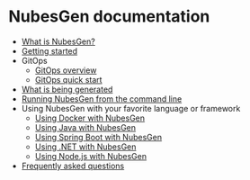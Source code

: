 # NubesGen documentation

- [What is NubesGen?](what-is-nubesgen.md)
- [Getting started](getting-started.md)
- GitOps
  - [GitOps overview](gitops-overview.md)
  - [GitOps quick start](gitops-quick-start.md)
- [What is being generated](what-is-being-generated.md)
- [Running NubesGen from the command line](command-line.md)
- Using NubesGen with your favorite language or framework
  - [Using Docker with NubesGen](runtimes/docker.md)
  - [Using Java with NubesGen](runtimes/java.md)
  - [Using Spring Boot with NubesGen](runtimes/spring-boot.md)
  - [Using .NET with NubesGen](runtimes/dot-net.md)
  - [Using Node.js with NubesGen](runtimes/nodejs.md)
- [Frequently asked questions](frequently-asked-questions.md)
